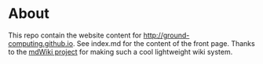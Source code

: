 # About

This repo contain the website content for http://ground-computing.github.io. See index.md for the content of the front page. Thanks to the [mdWiki project](https://github.com/mdwiki/mdwiki) for making such a cool lightweight wiki system.
